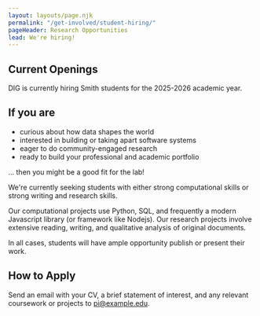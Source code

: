 ```yaml
---
layout: layouts/page.njk
permalink: "/get-involved/student-hiring/"
pageHeader: Research Opportunities
lead: We're hiring!
---
```

<h2 class="h5">Current Openings</h2>
<p>
  DIG is currently hiring Smith students for the 2025-2026 academic year. 
</p>

<h2 class="h5 mt-4">If you are</h2>
<ul>
  <li>curious about how data shapes the world</li>
  <li>interested in building or taking apart software systems</li>
  <li>eager to do community-engaged research</li>
  <li>ready to build your professional and academic portfolio</li>
</ul>

... then you might be a good fit for the lab! 

We're currently seeking students with either strong computational skills or strong writing and research skills.  

Our computational projects use Python, SQL, and frequently a modern Javascript library (or framework like Nodejs).  Our research projects involve extensive reading, writing, and qualitative analysis of original documents.  

In all cases, students will have ample opportunity publish or present their work. 


<h2 class="h5 mt-4">How to Apply</h2>
<p>
  Send an email with your CV, a brief statement of interest, and any relevant coursework or projects to <a href="mailto:pi@example.edu">pi@example.edu</a>.
</p>

